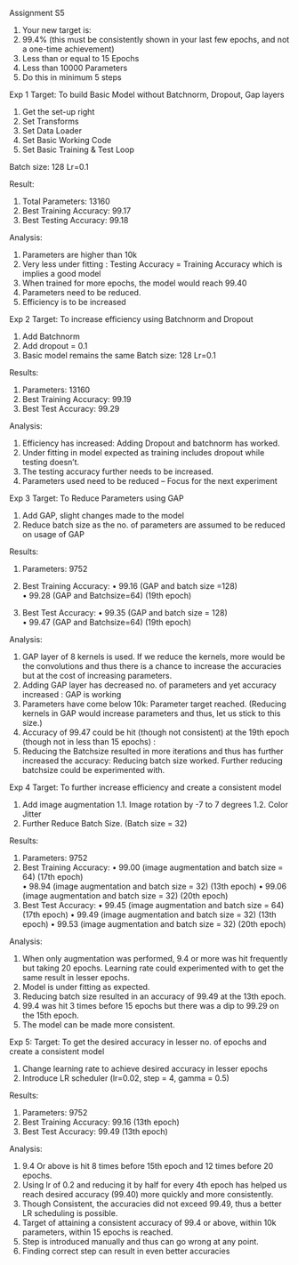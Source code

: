 Assignment S5
1.	Your new target is:
1.	99.4% (this must be consistently shown in your last few epochs, and not a one-time achievement)
2.	Less than or equal to 15 Epochs
3.	Less than 10000 Parameters
2.	Do this in minimum 5 steps


Exp 1
Target: To build Basic Model without Batchnorm, Dropout, Gap layers
1.	Get the set-up right
2.	Set Transforms
3.	Set Data Loader
4.	Set Basic Working Code
5.	Set Basic Training  & Test Loop

Batch size: 128
Lr=0.1

Result:
1.	Total Parameters: 13160
2.	Best Training Accuracy: 99.17
3.	Best Testing Accuracy: 99.18

Analysis:
1.	Parameters are higher than 10k
2.	Very less under fitting : Testing Accuracy = Training Accuracy which is implies a good model
3.	When trained for more epochs, the model would reach 99.40
4.	Parameters need to be reduced.
5.	Efficiency is to be increased




Exp 2 
Target: To increase efficiency using Batchnorm and Dropout
1.	Add Batchnorm
2.	Add dropout = 0.1
3.	Basic model remains the same 
Batch size: 128
Lr=0.1

Results:
1.	Parameters: 13160
2.	Best Training Accuracy: 99.19
3.	Best Test Accuracy: 99.29

Analysis:
1.	Efficiency has increased: Adding Dropout and batchnorm has worked.
2.	Under fitting in model expected as training includes dropout while testing doesn’t.
3.	The testing accuracy further needs to be increased.
4.	Parameters used need to be reduced – Focus for the next experiment




Exp 3 
Target: To Reduce Parameters using GAP
1.	Add GAP, slight changes made to the model
2.	Reduce batch size as the no. of parameters are assumed to be reduced on usage of GAP

Results:
1.	Parameters: 9752
2.	Best Training Accuracy: 
•	99.16 	(GAP and batch size =128)  	
•	99.28 (GAP and Batchsize=64) (19th epoch)

3.	Best Test Accuracy: 
•	99.35 (GAP and batch size = 128) 	
•	99.47 (GAP and Batchsize=64) (19th epoch)

Analysis:
1.	GAP layer of 8 kernels is used. If we reduce the kernels, more would be the convolutions and thus there is a chance to increase the accuracies but at the cost of increasing parameters.
2.	Adding GAP layer has decreased no. of parameters and yet accuracy increased : GAP is working
3.	Parameters have come below 10k: Parameter target reached. (Reducing kernels in GAP would increase parameters and thus, let us stick to this size.)
4.	Accuracy of 99.47 could be hit (though not consistent) at the 19th epoch (though not in less than 15 epochs) : 
5.	Reducing the Batchsize resulted in more iterations and thus has further increased the accuracy: Reducing batch size worked. Further reducing batchsize could be experimented with.



Exp 4 
Target: To further increase efficiency and create a consistent model
1.	Add image augmentation 
1.1.	 Image rotation by -7 to 7 degrees
1.2.	 Color Jitter
2.	Further Reduce Batch Size. (Batch size = 32)

Results:
1.	Parameters: 9752
2.	Best Training Accuracy: 
•	99.00 (image augmentation and batch size = 64) (17th epoch)  
•	98.94 (image augmentation and batch size = 32) (13th epoch)
•	99.06 (image augmentation and batch size = 32) (20th epoch)
3.	Best Test Accuracy: 
•	99.45 (image augmentation and batch size = 64) (17th epoch) 
•	99.49 (image augmentation and batch size = 32) (13th epoch)
•	99.53 (image augmentation and batch size = 32) (20th epoch)

Analysis:
1.	When only augmentation was performed, 9.4 or more was hit frequently but taking 20 epochs. Learning rate could experimented with to get the same result in lesser epochs.
2.	Model is under fitting as expected.
3.	Reducing batch size resulted in an accuracy of 99.49 at the 13th epoch.
4.	99.4 was hit 3 times before 15 epochs but there was a dip to 99.29 on the 15th epoch.
5.	The model can be made more consistent.




Exp 5: 
Target: To get the desired accuracy in lesser no. of epochs  and create a consistent model
1.	Change learning rate to achieve desired accuracy in lesser epochs
2.	Introduce LR scheduler (lr=0.02, step = 4, gamma = 0.5)

Results:
1.	Parameters: 9752
2.	Best Training Accuracy: 99.16 (13th epoch)
3.	Best Test Accuracy: 99.49 (13th epoch)

Analysis:
1.	9.4 Or above is hit 8 times before 15th epoch and 12 times before 20 epochs.
2.	Using lr of 0.2 and reducing it by half for every 4th epoch has helped us reach desired accuracy (99.40) more quickly and more consistently.
3.	Though Consistent, the accuracies did not exceed 99.49, thus a better LR scheduling is possible.
4.	Target of attaining a consistent accuracy of 99.4 or above, within 10k parameters, within 15 epochs is reached.
5.	Step is introduced manually and thus can go wrong at any point.
6.	Finding correct step can result in even better accuracies


